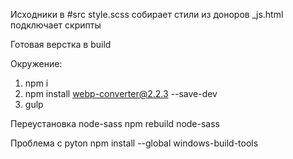 Исходники в #src
style.scss  собирает стили из доноров 
_js.html  подключает скрипты


Готовая верстка в build

Окружение:
1) npm i
2) npm install webp-converter@2.2.3 --save-dev
3) gulp

Переустановка node-sass
npm rebuild node-sass

Проблема с pyton
npm install --global windows-build-tools